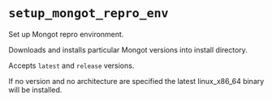 # `setup_mongot_repro_env`

Set up Mongot repro environment.

Downloads and installs particular Mongot versions into install directory.

Accepts `latest` and `release` versions.

If no version and no architecture are specified the latest linux_x86_64 binary will be installed.

